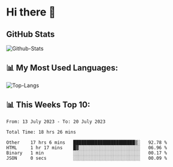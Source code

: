 # Hi there 👋

## GitHub Stats
![Github-Stats](https://github-readme-stats-sigma-five.vercel.app/api?username=ltorson&show_icons=true&theme=radical&count_private=true)

## 📊 My Most Used Languages:
![Top-Langs](https://github-readme-stats-sigma-five.vercel.app/api/top-langs/?username=LTorson&layout=compact&langs_count=10)

## 📊 This Weeks Top 10:
<!--START_SECTION:waka-->

```text
From: 13 July 2023 - To: 20 July 2023

Total Time: 18 hrs 26 mins

Other    17 hrs 6 mins   ███████████████████████▒░   92.78 %
HTML     1 hr 17 mins    █▓░░░░░░░░░░░░░░░░░░░░░░░   06.96 %
Binary   1 min           ░░░░░░░░░░░░░░░░░░░░░░░░░   00.17 %
JSON     0 secs          ░░░░░░░░░░░░░░░░░░░░░░░░░   00.09 %
```

<!--END_SECTION:waka-->
